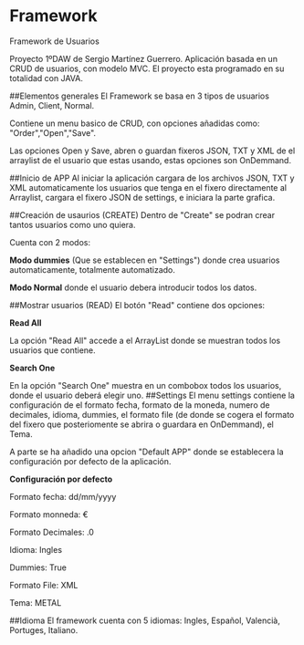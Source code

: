 # Framework
Framework de Usuarios

Proyecto 1ºDAW de Sergio Martínez Guerrero. Aplicación basada en un CRUD de usuarios, con modelo MVC.
El proyecto esta programado en su totalidad con JAVA.

##Elementos generales
El Framework se basa en 3 tipos de usuarios Admin, Client, Normal.

Contiene un menu basico de CRUD, con opciones añadidas como: "Order","Open","Save".

Las opciones Open y Save, abren o guardan fixeros JSON, TXT y XML de el arraylist de el usuario que estas usando, estas opciones son OnDemmand.

##Inicio de APP
Al iniciar la aplicación cargara de los archivos JSON, TXT y XML automaticamente los usuarios que tenga en el fixero directamente al Arraylist, cargara el fixero JSON de settings,
e iniciara la parte grafica.

##Creación de usaurios (CREATE)
Dentro de "Create" se podran crear tantos usuarios como uno quiera.

Cuenta con 2 modos:

**Modo dummies** (Que se establecen en "Settings") donde crea usuarios automaticamente, totalmente automatizado.

**Modo Normal** donde el usuario debera introducir todos los datos.

##Mostrar usuarios (READ)
El botón "Read" contiene dos opciones:

**Read All**

La opción "Read All" accede a el ArrayList donde se muestran todos los usuarios que contiene.

**Search One**

En la opción "Search One" muestra en un combobox todos los usuarios, donde el usuario deberá elegir uno.
##Settings
El menu settings contiene la configuración de el formato fecha, formato de la moneda, numero de decimales, idioma, dummies, el formato file (de donde se cogera el formato del fixero que posteriomente se abrira o guardara en OnDemmand), el Tema.

A parte se ha añadido una opcion "Default APP" donde se establecera la configuración por defecto de la aplicación.

**Configuración por defecto**

Formato fecha:		dd/mm/yyyy

Formato monneda:	€

Formato Decimales:	.0

Idioma:				Ingles

Dummies:			True

Formato File:		XML

Tema:				METAL

##Idioma
El framework cuenta con 5 idiomas: Ingles, Español, Valencià, Portuges, Italiano.
